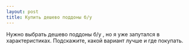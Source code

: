 ```yaml
---
layout: post 
title: Купить дешево поддоны б/у  
--- 
```

Нужно выбрать дешево поддоны б/у  , но я уже запутался в характеристиках. Подскажите, какой вариант лучше и где покупать.